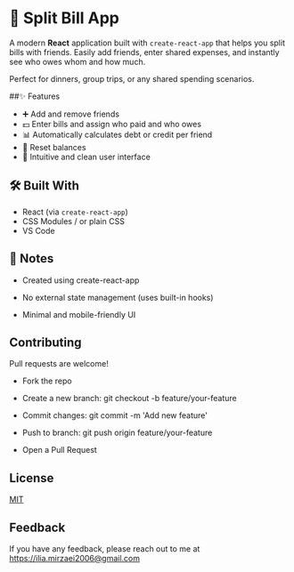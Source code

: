 # 💸 Split Bill App

A modern **React** application built with `create-react-app` that helps you split bills with friends. Easily add friends, enter shared expenses, and instantly see who owes whom and how much.

Perfect for dinners, group trips, or any shared spending scenarios.




##✨ Features

- ➕ Add and remove friends
- 💵 Enter bills and assign who paid and who owes
- 📊 Automatically calculates debt or credit per friend
- 🔄 Reset balances
- 🧠 Intuitive and clean user interface
## 🛠 Built With

- React (via `create-react-app`)
- CSS Modules / or plain CSS
- VS Code
## 📌 Notes
- Created using create-react-app

- No external state management (uses built-in hooks)

- Minimal and mobile-friendly UI
## Contributing


Pull requests are welcome!

- Fork the repo

- Create a new branch: git checkout -b feature/your-feature

- Commit changes: git commit -m 'Add new feature'

- Push to branch: git push origin feature/your-feature

- Open a Pull Request



## License

[MIT](https://choosealicense.com/licenses/mit/)


## Feedback

If you have any feedback, please reach out to me at https://ilia.mirzaei2006@gmail.com



 
 
 
